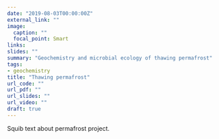 ```yaml
---
date: "2019-08-03T00:00:00Z"
external_link: ""
image:
  caption: ""
  focal_point: Smart
links:
slides: ""
summary: "Geochemistry and microbial ecology of thawing permafrost"
tags:
- geochemistry
title: "Thawing permafrost"
url_code: ""
url_pdf: ""
url_slides: ""
url_video: ""
draft: true
---
```


Squib text about permafrost project.